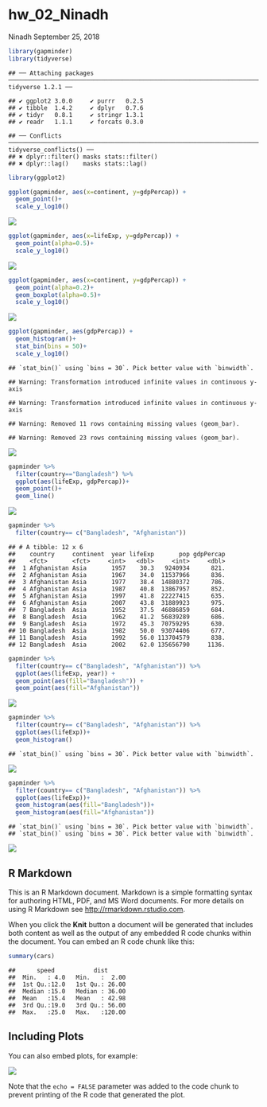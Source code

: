 hw\_02\_Ninadh
================
Ninadh
September 25, 2018

``` r
library(gapminder)
library(tidyverse)
```

    ## ── Attaching packages ──────────────────────────────────────────────────────────────────────────── tidyverse 1.2.1 ──

    ## ✔ ggplot2 3.0.0     ✔ purrr   0.2.5
    ## ✔ tibble  1.4.2     ✔ dplyr   0.7.6
    ## ✔ tidyr   0.8.1     ✔ stringr 1.3.1
    ## ✔ readr   1.1.1     ✔ forcats 0.3.0

    ## ── Conflicts ─────────────────────────────────────────────────────────────────────────────── tidyverse_conflicts() ──
    ## ✖ dplyr::filter() masks stats::filter()
    ## ✖ dplyr::lag()    masks stats::lag()

``` r
library(ggplot2)
```

``` r
ggplot(gapminder, aes(x=continent, y=gdpPercap)) +
  geom_point()+
  scale_y_log10()
```

![](hw002_Ninadh_files/figure-markdown_github/unnamed-chunk-2-1.png)

``` r
ggplot(gapminder, aes(x=lifeExp, y=gdpPercap)) +
  geom_point(alpha=0.5)+
  scale_y_log10()
```

![](hw002_Ninadh_files/figure-markdown_github/unnamed-chunk-3-1.png)

``` r
ggplot(gapminder, aes(x=continent, y=gdpPercap)) +
  geom_point(alpha=0.2)+
  geom_boxplot(alpha=0.5)+
  scale_y_log10()
```

![](hw002_Ninadh_files/figure-markdown_github/unnamed-chunk-4-1.png)

``` r
ggplot(gapminder, aes(gdpPercap)) +
  geom_histogram()+
  stat_bin(bins = 50)+
  scale_y_log10()
```

    ## `stat_bin()` using `bins = 30`. Pick better value with `binwidth`.

    ## Warning: Transformation introduced infinite values in continuous y-axis

    ## Warning: Transformation introduced infinite values in continuous y-axis

    ## Warning: Removed 11 rows containing missing values (geom_bar).

    ## Warning: Removed 23 rows containing missing values (geom_bar).

![](hw002_Ninadh_files/figure-markdown_github/unnamed-chunk-5-1.png)

``` r
gapminder %>%
  filter(country=="Bangladesh") %>%
  ggplot(aes(lifeExp, gdpPercap))+
  geom_point()+
  geom_line()
```

![](hw002_Ninadh_files/figure-markdown_github/unnamed-chunk-6-1.png)

``` r
gapminder %>%
  filter(country== c("Bangladesh", "Afghanistan"))
```

    ## # A tibble: 12 x 6
    ##    country     continent  year lifeExp       pop gdpPercap
    ##    <fct>       <fct>     <int>   <dbl>     <int>     <dbl>
    ##  1 Afghanistan Asia       1957    30.3   9240934      821.
    ##  2 Afghanistan Asia       1967    34.0  11537966      836.
    ##  3 Afghanistan Asia       1977    38.4  14880372      786.
    ##  4 Afghanistan Asia       1987    40.8  13867957      852.
    ##  5 Afghanistan Asia       1997    41.8  22227415      635.
    ##  6 Afghanistan Asia       2007    43.8  31889923      975.
    ##  7 Bangladesh  Asia       1952    37.5  46886859      684.
    ##  8 Bangladesh  Asia       1962    41.2  56839289      686.
    ##  9 Bangladesh  Asia       1972    45.3  70759295      630.
    ## 10 Bangladesh  Asia       1982    50.0  93074406      677.
    ## 11 Bangladesh  Asia       1992    56.0 113704579      838.
    ## 12 Bangladesh  Asia       2002    62.0 135656790     1136.

``` r
gapminder %>%
  filter(country== c("Bangladesh", "Afghanistan")) %>%
  ggplot(aes(lifeExp, year)) +
  geom_point(aes(fill="Bangladesh")) +
  geom_point(aes(fill="Afghanistan"))
```

![](hw002_Ninadh_files/figure-markdown_github/unnamed-chunk-8-1.png)

``` r
gapminder %>%
  filter(country== c("Bangladesh", "Afghanistan")) %>%
  ggplot(aes(lifeExp))+
  geom_histogram()
```

    ## `stat_bin()` using `bins = 30`. Pick better value with `binwidth`.

![](hw002_Ninadh_files/figure-markdown_github/unnamed-chunk-9-1.png)

``` r
gapminder %>%
  filter(country== c("Bangladesh", "Afghanistan")) %>%
  ggplot(aes(lifeExp))+
  geom_histogram(aes(fill="Bangladesh"))+
  geom_histogram(aes(fill="Afghanistan"))
```

    ## `stat_bin()` using `bins = 30`. Pick better value with `binwidth`.
    ## `stat_bin()` using `bins = 30`. Pick better value with `binwidth`.

![](hw002_Ninadh_files/figure-markdown_github/unnamed-chunk-10-1.png)

R Markdown
----------

This is an R Markdown document. Markdown is a simple formatting syntax for authoring HTML, PDF, and MS Word documents. For more details on using R Markdown see <http://rmarkdown.rstudio.com>.

When you click the **Knit** button a document will be generated that includes both content as well as the output of any embedded R code chunks within the document. You can embed an R code chunk like this:

``` r
summary(cars)
```

    ##      speed           dist       
    ##  Min.   : 4.0   Min.   :  2.00  
    ##  1st Qu.:12.0   1st Qu.: 26.00  
    ##  Median :15.0   Median : 36.00  
    ##  Mean   :15.4   Mean   : 42.98  
    ##  3rd Qu.:19.0   3rd Qu.: 56.00  
    ##  Max.   :25.0   Max.   :120.00

Including Plots
---------------

You can also embed plots, for example:

![](hw002_Ninadh_files/figure-markdown_github/pressure-1.png)

Note that the `echo = FALSE` parameter was added to the code chunk to prevent printing of the R code that generated the plot.

